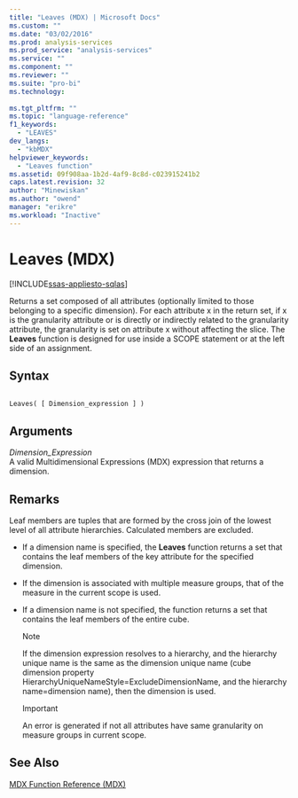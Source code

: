 ```yaml
---
title: "Leaves (MDX) | Microsoft Docs"
ms.custom: ""
ms.date: "03/02/2016"
ms.prod: analysis-services
ms.prod_service: "analysis-services"
ms.service: ""
ms.component: ""
ms.reviewer: ""
ms.suite: "pro-bi"
ms.technology: 
  
ms.tgt_pltfrm: ""
ms.topic: "language-reference"
f1_keywords: 
  - "LEAVES"
dev_langs: 
  - "kbMDX"
helpviewer_keywords: 
  - "Leaves function"
ms.assetid: 09f908aa-1b2d-4af9-8c8d-c023915241b2
caps.latest.revision: 32
author: "Minewiskan"
ms.author: "owend"
manager: "erikre"
ms.workload: "Inactive"
---
```

# Leaves (MDX)
[!INCLUDE[ssas-appliesto-sqlas](../includes/ssas-appliesto-sqlas.md)]

  Returns a set composed of all attributes (optionally limited to those belonging to a specific dimension). For each attribute x in the return set, if x is the granularity attribute or is directly or indirectly related to the granularity attribute, the granularity is set on attribute x without affecting the slice. The **Leaves** function is designed for use inside a SCOPE statement or at the left side of an assignment.  
  
## Syntax  
  
```  
  
Leaves( [ Dimension_expression ] )  
```  
  
## Arguments  
 *Dimension_Expression*  
 A valid Multidimensional Expressions (MDX) expression that returns a dimension.  
  
## Remarks  
 Leaf members are tuples that are formed by the cross join of the lowest level of all attribute hierarchies. Calculated members are excluded.  
  
-   If a dimension name is specified, the **Leaves** function returns a set that contains the leaf members of the key attribute for the specified dimension.  
  
-   If the dimension is associated with multiple measure groups, that of the measure in the current scope is used.  
  
-   If a dimension name is not specified, the function returns a set that contains the leaf members of the entire cube.  
  
    > [!NOTE]  
    >  If the dimension expression resolves to a hierarchy, and the hierarchy unique name is the same as the dimension unique name (cube dimension property HierarchyUniqueNameStyle=ExcludeDimensionName, and the hierarchy name=dimension name), then the dimension is used.  
  
    > [!IMPORTANT]  
    >  An error is generated if not all attributes have same granularity on measure groups in current scope.  
  
## See Also  
 [MDX Function Reference &#40;MDX&#41;](../mdx/mdx-function-reference-mdx.md)  
  
  
